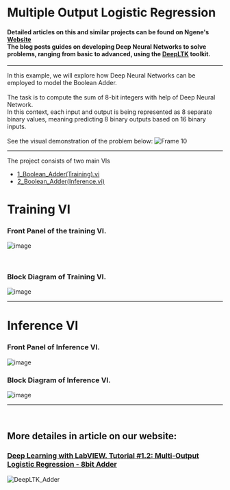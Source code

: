 # Multiple Output Logistic Regression


#### Detailed articles on this and similar projects can be found on Ngene's [Website](https://www.ngene.co/blog) <br/> The blog posts guides on developing Deep Neural Networks to solve problems, ranging from basic to advanced, using the [DeepLTK](https://www.ngene.co/deep-learning-toolkit-for-labview) toolkit.
----

In this example, we will explore how Deep Neural Networks can be employed to model the Boolean Adder.
<br/><br/>
The task is to compute the sum of 8-bit integers with help of Deep Neural Network.
<br/>
In this context, each input and output is being represented as 8 separate binary values, meaning predicting 8 binary outputs based on 16 binary inputs.
<br/><br/>
See the visual demonstration of the problem below:
![Frame 10](https://github.com/ngenehub/deepltk_examples/assets/131282716/ea11c69c-413f-4e46-961e-192e78f84333)

----

The project consists of two main VIs
- [1_Boolean_Adder(Training).vi](#training-vi)
- [2_Boolean_Adder(Inference.vi)](#inference-vi)

# Training VI

### Front Panel of the training VI. <br/>

![image](https://github.com/ngenehub/deepltk_examples/assets/131282716/6d7463bb-fe68-43b3-98b8-8beb8efe74af)

<br/>

### Block Diagram of Training VI. <br/>

![image](https://github.com/ngenehub/deepltk_examples/assets/131282716/bd5b2c02-ecd0-4c2f-aa87-faf7f912f77b)

----

# Inference VI

### Front Panel of Inference VI. <br/>

![image](https://github.com/ngenehub/deepltk_examples/assets/131282716/29b01862-7144-4f37-a8f2-f150608344fa)

### Block Diagram of Inference VI. <br/>

![image](https://github.com/ngenehub/deepltk_examples/assets/131282716/20a7be84-ef05-4425-8402-8f6549f85905)

----

<br/>

## More detailes in article on our website:

### [Deep Learning with LabVIEW. Tutorial #1.2: Multi-Output Logistic Regression - 8bit Adder](https://www.ngene.co/post/deepltk-tutorial-1-2-multi-output-logistic-regression-8bit-adder)

![DeepLTK_Adder](https://github.com/ngenehub/deepltk_examples/assets/131282716/53bd29d1-be5c-40a5-9d17-0fc55f7ed1f3)





